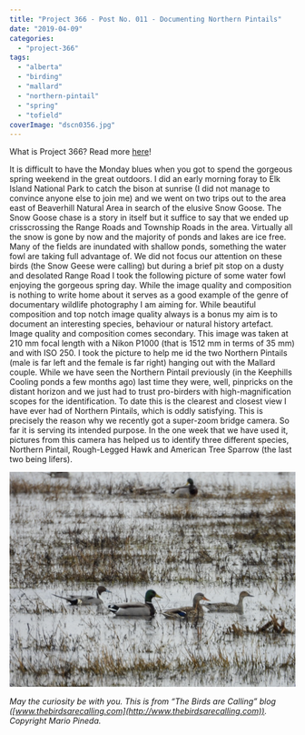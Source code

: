 ```yaml
---
title: "Project 366 - Post No. 011 - Documenting Northern Pintails"
date: "2019-04-09"
categories: 
  - "project-366"
tags: 
  - "alberta"
  - "birding"
  - "mallard"
  - "northern-pintail"
  - "spring"
  - "tofield"
coverImage: "dscn0356.jpg"
---
```


What is Project 366? Read more [here](https://thebirdsarecalling.com/2019/03/29/project-366/)!

It is difficult to have the Monday blues when you got to spend the gorgeous spring weekend in the great outdoors. I did an early morning foray to Elk Island National Park to catch the bison at sunrise (I did not manage to convince anyone else to join me) and we went on two trips out to the area east of Beaverhill Natural Area in search of the elusive Snow Goose. The Snow Goose chase is a story in itself but it suffice to say that we ended up crisscrossing the Range Roads and Township Roads in the area. Virtually all the snow is gone by now and the majority of ponds and lakes are ice free. Many of the fields are inundated with shallow ponds, something the water fowl are taking full advantage of. We did not focus our attention on these birds (the Snow Geese were calling) but during a brief pit stop on a dusty and desolated Range Road I took the following picture of some water fowl enjoying the gorgeous spring day. While the image quality and composition is nothing to write home about it serves as a good example of the genre of documentary wildlife photography I am aiming for. While beautiful composition and top notch image quality always is a bonus my aim is to document an interesting species, behaviour or natural history artefact. Image quality and composition comes secondary. This image was taken at 210 mm focal length with a Nikon P1000 (that is 1512 mm in terms of 35 mm) and with ISO 250. I took the picture to help me id the two Northern Pintails (male is far left and the female is far right) hanging out with the Mallard couple. While we have seen the Northern Pintail previously (in the Keephills Cooling ponds a few months ago) last time they were, well, pinpricks on the distant horizon and we just had to trust pro-birders with high-magnification scopes for the identification. To date this is the clearest and closest view I have ever had of Northern Pintails, which is oddly satisfying. This is precisely the reason why we recently got a super-zoom bridge camera. So far it is serving its intended purpose. In the one week that we have used it, pictures from this camera has helped us to identify three different species, Northern Pintail, Rough-Legged Hawk and American Tree Sparrow (the last two being lifers).

![](images/dscn0356.jpg)

_May the curiosity be with you. This is from “The Birds are Calling” blog ([www.thebirdsarecalling.com](http://www.thebirdsarecalling.com)). Copyright Mario Pineda._
